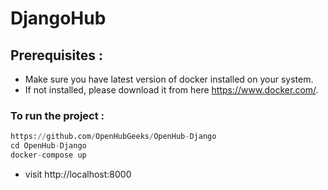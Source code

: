 # DjangoHub

## Prerequisites :
- Make sure you have latest version of docker installed on your system.
- If not installed, please download it from here https://www.docker.com/.


### To run the project :
```python
https://github.com/OpenHubGeeks/OpenHub-Django
cd OpenHub-Django
docker-compose up
```
- visit http://localhost:8000
